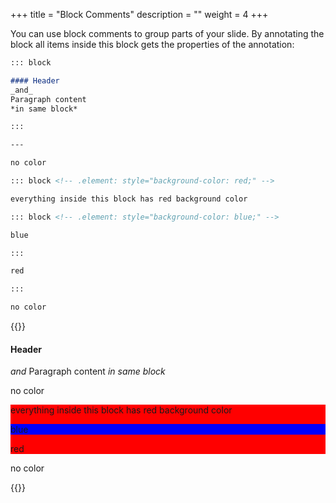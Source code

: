 +++
title = "Block Comments"
description = ""
weight = 4
+++

You can use block comments to group parts of your slide. By annotating the block all items inside this block gets the properties of the annotation:

```md
::: block

#### Header
_and_
Paragraph content
*in same block*

:::

---

no color

::: block <!-- .element: style="background-color: red;" -->

everything inside this block has red background color

::: block <!-- .element: style="background-color: blue;" -->

blue

:::

red

:::

no color
```

{{<revealhtml theme="black" progress="true" controls="true">}}

<section><div class="block">

<h4 id="header">Header</h4>
<p><em>and</em>
Paragraph content
<em>in same block</em></p>
</div>
</section>

<section><p>no color</p>
<div class="block" style="background-color: red;"> <!-- -->

<p>everything inside this block has red background color</p>
<div class="block" style="background-color: blue;"> <!-- -->

<p>blue</p>
</div>

<p>red</p>
</div>

<p>no color</p>
</section>

{{</revealhtml>}}
